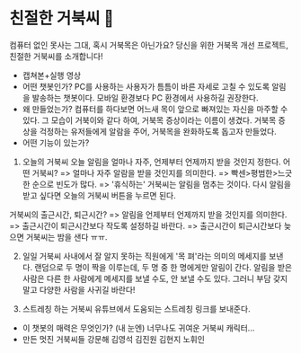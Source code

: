 # 친절한 거북씨 🐢
컴퓨터 없인 못사는 그대, 혹시 거북목은 아닌가요?
당신을 위한 거북목 개선 프로젝트, 친절한 거북씨를 소개합니다!

- 캡쳐본+실행 영상
- 어떤 챗봇인가?
PC를 사용하는 사용자가 틈틈이 바른 자세로 고칠 수 있도록 알림을 발송하는 챗봇이다.
모바일 환경보다 PC 환경에서 사용하길 권장한다.
- 왜 만들었는가?
컴퓨터를 하다보면 어느새 목이 앞으로 빠져있는 자신을 마주할 수 있다.
그 모습이 거북이와 같다 하여, 거북목 증상이라는 이름이 생겼다.
거북목 증상을 걱정하는 유저들에게 알람을 주어, 거북목을 완화하도록 돕고자 만들었다.
- 어떤 기능이 있는가?
1. 오늘의 거북씨
오늘 알림을 얼마나 자주, 언제부터 언제까지 받을 것인지 정한다.
어떤 거북씨? 
=> 얼마나 자주 알람을 받을 것인지를 의미한다.
=> 빡센>평범한>느긋한 순으로 빈도가 많다.
=> '휴식하는' 거북씨는 알림을 멈추는 것이다. 다시 알림을 받고 싶다면 오늘의 거북씨 버튼을 누르면 된다.

거북씨의 출근시간, 퇴근시간?
=> 알림을 언제부터 언제까지 받을 것인지를 의미한다.
=> 출근시간이 퇴근시간보다 작도록 설정하길 바란다.
=> 출근시간이 퇴근시간보다 늦으면 거북씨는 밤을 샌다 ㅠㅠ.

2. 일일 거북씨
사내에서 잘 알지 못하는 직원에게 '목 펴'라는 의미의 메세지를 보낸다.
랜덤으로 두 명이 짝을 이루는데, 두 명 중 한 명에게만 알림이 간다.
알림을 받은 사람은 다른 한 사람에게 메세지를 보낼 수도, 안 보낼 수도 있다.
그러니 부담 갖지 말고 다양한 사람을 사귀길 바란다!

3. 스트레칭 하는 거북씨
유튜브에서 도움되는 스트레칭 링크를 보내준다.

- 이 챗봇의 매력은 무엇인가?
(내 눈엔) 너무나도 귀여운 거북씨 캐릭터...
- 만든 멋진 거북씨들
강문해 김영석 김진원 김현지 노휘인